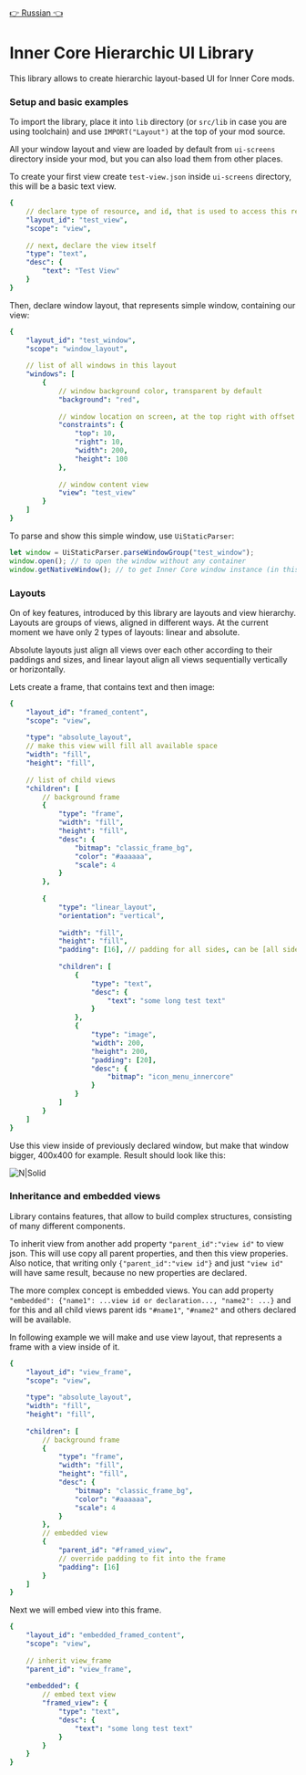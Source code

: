 [👉 Russian 👈](README.ru.md)

# Inner Core Hierarchic UI Library
This library allows to create hierarchic layout-based UI for Inner Core mods. 

### Setup and basic examples
To import the library, place it into `lib` directory (or `src/lib` in case you are using toolchain) and use `IMPORT("Layout")` at the top of your mod source.

All your window layout and view are loaded by default from `ui-screens` directory inside your mod, but you can also load them from other places.

To create your first view create `test-view.json` inside `ui-screens` directory, this will be a basic text view.

```yaml
{
    // declare type of resource, and id, that is used to access this resource
    "layout_id": "test_view",
    "scope": "view",
    
    // next, declare the view itself
    "type": "text",
    "desc": {
        "text": "Test View"
    }
}
```

Then, declare window layout, that represents simple window, containing our view:

```yaml
{
    "layout_id": "test_window",
    "scope": "window_layout",
    
    // list of all windows in this layout
    "windows": [
        {
            // window background color, transparent by default
            "background": "red",
            
            // window location on screen, at the top right with offset 10 and 200 by 100 units in size
            "constraints": {
                "top": 10,
                "right": 10,
                "width": 200,
                "height": 100
            },
            
            // window content view
            "view": "test_view"
        }
    ]
}
```

To parse and show this simple window, use `UiStaticParser`:
```js
let window = UiStaticParser.parseWindowGroup("test_window");
window.open(); // to open the window without any container
window.getNativeWindow(); // to get Inner Core window instance (in this case UI.WindowGroup)
```

### Layouts
On of key features, introduced by this library are layouts and view hierarchy. Layouts are groups of views, aligned in different ways. At the current moment we have only 2 types of layouts: linear and absolute.

Absolute layouts just align all views over each other according to their paddings and sizes, and linear layout align all views sequentially vertically or horizontally.

Lets create a frame, that contains text and then image:
```yaml
{
    "layout_id": "framed_content",
    "scope": "view",
    
    "type": "absolute_layout",
    // make this view will fill all available space
    "width": "fill",
    "height": "fill",
    
    // list of child views
    "children": [
        // background frame
        {
            "type": "frame",
            "width": "fill",
            "height": "fill",
            "desc": {
                "bitmap": "classic_frame_bg",
                "color": "#aaaaaa",
                "scale": 4
            }
        },
        
        {
            "type": "linear_layout",
            "orientation": "vertical",
            
            "width": "fill",
            "height": "fill",
            "padding": [16], // padding for all sides, can be [all sides] or [left, top, right, bottom]
            
            "children": [
                {
                    "type": "text",
                    "desc": {
                        "text": "some long test text"    
                    }
                },
                {
                    "type": "image",
                    "width": 200,
                    "height": 200,
                    "padding": [20],
                    "desc": {
                        "bitmap": "icon_menu_innercore"
                    }
                }
            ]
        }
    ]
}
```

Use this view inside of previously declared window, but make that window bigger, 400x400 for example. Result should look like this:

![N|Solid](https://i.imgur.com/Kc4ZArg.png)


### Inheritance and embedded views
Library contains features, that allow to build complex structures, consisting of many different components.

To inherit view from another add property `"parent_id":"view id"` to view json. This will use copy all parent properties, and then this view properies. Also notice, that writing only `{"parent_id":"view id"}` and just `"view id"` will have same result, because no new properties are declared.

The more complex concept is embedded views. You can add property `"embedded": {"name1": ...view id or declaration..., "name2": ...}` and for this and all child views parent ids `"#name1"`, `"#name2"` and others declared will be available.

In following example we will make and use view layout, that represents a frame with a view inside of it.

```yaml
{
    "layout_id": "view_frame",
    "scope": "view",
    
    "type": "absolute_layout",
    "width": "fill",
    "height": "fill",
    
    "children": [
        // background frame
        {
            "type": "frame",
            "width": "fill",
            "height": "fill",
            "desc": {
                "bitmap": "classic_frame_bg",
                "color": "#aaaaaa",
                "scale": 4
            }
        },
        // embedded view
        {
            "parent_id": "#framed_view",
            // override padding to fit into the frame
            "padding": [16]
        }
    ]
}
```

Next we will embed view into this frame.
```yaml
{
    "layout_id": "embedded_framed_content",
    "scope": "view",
    
    // inherit view_frame
    "parent_id": "view_frame",
    
    "embedded": {
        // embed text view
        "framed_view": {
            "type": "text",
            "desc": {
                "text": "some long test text"    
            }
        }
    }
}
```




